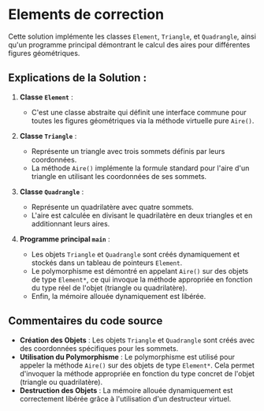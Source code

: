 # Elements de correction 

Cette solution implémente les classes `Element`, `Triangle`, et `Quadrangle`, ainsi qu'un programme principal démontrant le calcul des aires pour différentes figures géométriques.

## Explications de la Solution :

1. **Classe `Element`** :
   - C'est une classe abstraite qui définit une interface commune pour toutes les figures géométriques via la méthode virtuelle pure `Aire()`.

2. **Classe `Triangle`** :
   - Représente un triangle avec trois sommets définis par leurs coordonnées.
   - La méthode `Aire()` implémente la formule standard pour l'aire d'un triangle en utilisant les coordonnées de ses sommets.

3. **Classe `Quadrangle`** :
   - Représente un quadrilatère avec quatre sommets.
   - L'aire est calculée en divisant le quadrilatère en deux triangles et en additionnant leurs aires.

4. **Programme principal `main`** :
   - Les objets `Triangle` et `Quadrangle` sont créés dynamiquement et stockés dans un tableau de pointeurs `Element`.
   - Le polymorphisme est démontré en appelant `Aire()` sur des objets de type `Element*`, ce qui invoque la méthode appropriée en fonction du type réel de l'objet (triangle ou quadrilatère).
   - Enfin, la mémoire allouée dynamiquement est libérée.


## Commentaires du code source

- **Création des Objets** : Les objets `Triangle` et `Quadrangle` sont créés avec des coordonnées spécifiques pour les sommets.
- **Utilisation du Polymorphisme** : Le polymorphisme est utilisé pour appeler la méthode `Aire()` sur des objets de type `Element*`. Cela permet d'invoquer la méthode appropriée en fonction du type concret de l'objet (triangle ou quadrilatère).
- **Destruction des Objets** : La mémoire allouée dynamiquement est correctement libérée grâce à l'utilisation d'un destructeur virtuel.